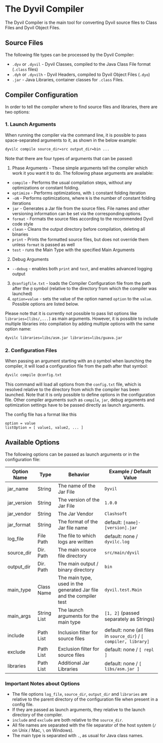 # The Dyvil Compiler

The Dyvil Compiler is the main tool for converting Dyvil source files to Class Files and Dyvil Object Files.

## Source Files

The following file types can be processed by the Dyvil Compiler:

- `.dyv` or `.dyvil` - Dyvil Classes, compiled to the Java Class File format (`.class` files)
- `.dyh` or `.dyvilh` - Dyvil Headers, compiled to Dyvil Object Files (`.dyo`)
- `.jar` - Java Libraries, container classes for `.class` Files.

## Compiler Configuration

In order to tell the compiler where to find source files and libraries, there are two options:

### 1. Launch Arguments

When running the compiler via the command line, it is possible to pass space-separated arguments to it, as shown in the below example:

```bash
dyvilc compile source_dir=src output_dir=bin ...
```

Note that there are four types of arguments that can be passed:

1. Phase Arguments - These simple arguments tell the compiler which work it you want it to do. The following phase arguments are available:
  - `compile` - Performs the usual compilation steps, without any optimizations or constant folding.
  - `optimize` - Performs optimizations, with `1` constant folding iteration
  - `-oN` - Performs optimizations, where `N` is the number of constant folding iterations
  - `jar` - Generates a Jar file from the source files. File names and other versioning information can be set via the corresponding options.
  - `format` - Formats the source files according to the recommended Dyvil code style
  - `clean` - Cleans the output directory before compilation, deleting all binaries
  - `print` - Prints the formatted source files, but does not override them unless `format` is passed as well
  - `test` - runs the Main Type with the specified Main Arguments
2. Debug Arguments
  - `--debug` - enables both `print` and `test`, and enables advanced logging output
3. `@configfile.txt` - loads the Compiler Configuration file from the path after the `@` symbol (relative to the directory from which the compiler was launched)
4. `option=value` - sets the value of the option named `option` to the `value`. Possible options are listed below.

Please note that it is currently not possible to pass list options like `libraries=[libs/,...]` as main arguments. However, it is possible to include multiple libraries into compilation by adding multiple options with the same option name:

```sh
dyvilc libraries=libs/asm.jar libraries=libs/guava.jar
```

### 2. Configuration Files

When passing an argument starting with an `@` symbol when launching the compiler, it will load a configuration file from the path after that symbol:

```sh
dyvilc compile @config.txt
```

This command will load all options from the `config.txt` file, which is resolved relative to the directory from which the compiler has been launched. Note that it is only possible to define options in the configuration file. Other compiler arguments such as `compile`, `jar`, debug arguments and optimization settings have to be passed directly as launch arguments.

The config file has a format like this

```
option = value
listOption = [ value1, value2, ... ]
```

## Available Options

The following options can be passed as launch arguments or in the configuration file:

| Option Name | Type      | Behavior                           | Example / Default Value         |
|-------------|-----------|------------------------------------|---------------------------------|
| jar_name    | String    | The name of the Jar File           | `Dyvil`                         |
| jar_version | String    | The version of the Jar File        | `1.0.0`                         |
| jar_vendor  | String    | The Jar Vendor                     | `Clashsoft`                     |
| jar_format  | String    | The format of the Jar file name    | default: `[name]-[version].jar` |
| log_file    | File Path | The file to which logs are written | default: none / `dyvilc.log`    |
| source_dir  | Dir. Path | The main source file directory     | `src/main/dyvil`                |
| output_dir  | Dir. Path | The main output / binary directory | `bin`                           |
| main_type   | Class Name| The main type, used in the generated Jar file and the compiler test|`dyvil.test.Main` |
| main_args   | String List | The launch arguments for the main type | `[1, 2]` (passed separately as Strings) |
| include     | Path List | Inclusion filter for source files  | default: none (all files in `source_dir`) / `[ compiler, library]` |
| exclude     | Path List | Exclusion filter for source files  | default: none / `[ repl ]`       |
| libraries   | Path List | Additional Jar Libraries           | default: none / `[ libs/asm.jar ]` |

### Important Notes about Options

- The file options `log_file`, `source_dir`, `output_dir` and `libraries` are relative to the parent directory of the configuration file when present in a config file.
- If they are passed as launch arguments, they relative to the launch directory of the compiler. 
- `include` and `exclude` are both relative to the `source_dir`.
- All file names are separated with the file separator of the host system (`/` on Unix / Mac, `\` on Windows).
- The main type is separated with `.`, as usual for Java class names.



